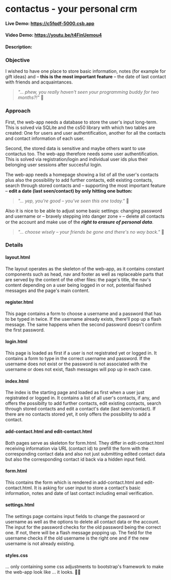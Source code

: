 # contactus - your personal crm
#### Live Demo: https://c5fqdf-5000.csb.app
#### Video Demo: https://youtu.be/t4FinUemou4 
#### Description:

### Objective
I wished to have one place to store basic information, notes (for example for gift ideas) and – **this is the most important feature** – the date of last contact with friends and acquaintances.
> *"... phew, you really haven't seen your programming buddy for two months?!"* 🫢

### Approach
First, the web-app needs a database to store the user's input long-term. This is solved via SQLite and the cs50 library with which two tables are created: One for users and user authentification, another for all the contacts and contact information of each user.

Second, the stored data is sensitive and maybe others want to use contactus too. The web-app therefore needs some user authentification. This is solved via registration/login and individual user ids plus their belonging user sessions after succesful login.

The web-app needs a homepage showing a list of all the user's contacts plus also the possibility to add further contacts, edit existing contacts, search through stored contacts and – supporting the most important feature – **edit a date (last seen/contact) by only hitting one button:**
> *"... yep, you're good – you've seen this one today."* 🫡

Also it is nice to be able to adjust some basic settings: changing password and username or – bravely stepping into danger zone 💀 – delete all contacts or the account and make use of the **_right to erasure of personal data_**.

> *"... choose wisely – your friends be gone and there's no way back."* 🫣

### Details
#### layout.html
The layout operates as the skeleton of the web-app, as it contains constant components such as head, nav and footer as well as replaceable parts that are served by the content of the other files: the page's title, the nav's content depending on a user being logged in or not, potential flashed messages and the page's main content.

#### register.html
This page contains a form to choose a username and a password that has to be typed in twice. If the username already exists, there'll pop up a flash message. The same happens when the second password doesn't confirm the first password.

#### login.html
This page is loaded as first if a user is not registrated yet or logged in. It contains a form to type in the correct username and password. If the username does not exist or the password is not associated with the username or does not exist, flash messages will pop up in each case.

#### index.html
The index is the starting page and loaded as first when a user just registrated or logged in. It contains a list of all user's contacts, if any, and offers the possibilty to add further contacts, edit existing contacts, search through stored contacts and edit a contact's date (last seen/contact). If there are no contacts stored yet, it only offers the possibility to add a contact.

#### add-contact.html and edit-contact.html
Both pages serve as skeleton for form.html. They differ in edit-contact.html receiving information via URL (contact id) to prefill the form with the corresponding contact data and also not just submitting edited contact data but also the corresponding contact id back via a hidden input field.

#### form.html
This contains the form which is rendered in add-contact.html and edit-contact.html. It is asking for user input to store a contact's basic information, notes and date of last contact including email verification.

#### settings.html
The settings page contains input fields to change the password or username as well as the options to delete all contact data or the account. The input for the password checks for the old password being the correct one. If not, there will be a flash message popping up. The field for the username checks if the old username is the right one and if the new username is not already existing.

#### styles.css
... only containing some css adjustments to bootstrap's framework to make the web-app look like ... it looks. 💁🏼
















